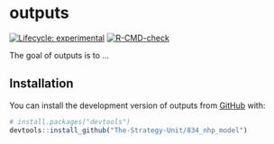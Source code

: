 
<!-- README.md is generated from README.Rmd. Please edit that file -->

# outputs

<!-- badges: start -->

[![Lifecycle:
experimental](https://img.shields.io/badge/lifecycle-experimental-orange.svg)](https://lifecycle.r-lib.org/articles/stages.html#experimental)
[![R-CMD-check](https://github.com/The-Strategy-Unit/nhp_outputs/actions/workflows/R-CMD-check.yaml/badge.svg)](https://github.com/The-Strategy-Unit/nhp_outputs/actions/workflows/R-CMD-check.yaml)
<!-- badges: end -->

The goal of outputs is to …

## Installation

You can install the development version of outputs from
[GitHub](https://github.com/) with:

``` r
# install.packages("devtools")
devtools::install_github("The-Strategy-Unit/834_nhp_model")
```
